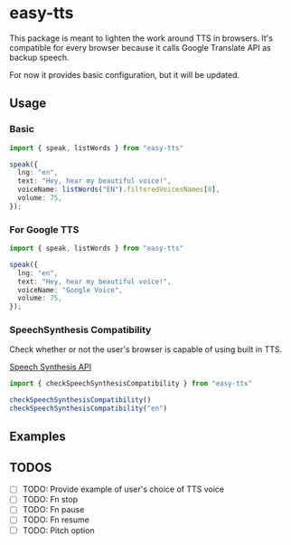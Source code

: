 # easy-tts

This package is meant to lighten the work around TTS in browsers. It's compatible for every browser because it calls Google Translate API as backup speech.

For now it provides basic configuration, but it will be updated.

## Usage

### Basic
```ts
import { speak, listWords } from "easy-tts"

speak({
  lng: "en",
  text: "Hey, hear my beautiful voice!",
  voiceName: listWords("EN").filteredVoicesNames[0],
  volume: 75,
});
```

### For Google TTS

```ts
import { speak, listWords } from "easy-tts"

speak({
  lng: "en",
  text: "Hey, hear my beautiful voice!",
  voiceName: "Google Voice",
  volume: 75,
});
```

### SpeechSynthesis Compatibility
Check whether or not the user's browser is capable of using built in TTS.

[Speech Synthesis API](https://developer.mozilla.org/en-US/docs/Web/API/SpeechSynthesis)

```ts
import { checkSpeechSynthesisCompatibility } from "easy-tts"

checkSpeechSynthesisCompatibility()
checkSpeechSynthesisCompatibility("en")
```

## Examples

## TODOS

- [ ] TODO: Provide example of user's choice of TTS voice
- [ ] TODO: Fn stop
- [ ] TODO: Fn pause
- [ ] TODO: Fn resume
- [ ] TODO: Pitch option